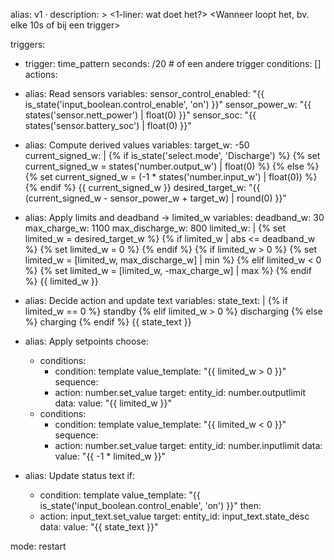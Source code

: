 alias: <Automation Name> v1 · <Short Purpose>
description: >
  <1-liner: wat doet het?>
  <Wanneer loopt het, bv. elke 10s of bij een trigger>
  <Welke hoofdfunctie voert het uit>

triggers:
  - trigger: time_pattern
    seconds: /20  # of een andere trigger
conditions: []
actions:
  - alias: Read sensors
    variables:
      sensor_control_enabled: "{{ is_state('input_boolean.control_enable', 'on') }}"
      sensor_power_w: "{{ states('sensor.nett_power') | float(0) }}"
      sensor_soc: "{{ states('sensor.battery_soc') | float(0) }}"

  - alias: Compute derived values
    variables:
      target_w: -50
      current_signed_w: |
        {% if is_state('select.mode', 'Discharge') %}
          {% set current_signed_w = states('number.output_w') | float(0) %}
        {% else %}
          {% set current_signed_w = (-1 * states('number.input_w') | float(0)) %}
        {% endif %}
        {{ current_signed_w }}
      desired_target_w: "{{ (current_signed_w - sensor_power_w + target_w) | round(0) }}"

  - alias: Apply limits and deadband → limited_w
    variables:
      deadband_w: 30
      max_charge_w: 1100
      max_discharge_w: 800
      limited_w: |
        {% set limited_w = desired_target_w %}
        {% if limited_w | abs <= deadband_w %}
          {% set limited_w = 0 %}
        {% endif %}
        {% if limited_w > 0 %}
          {% set limited_w = [limited_w, max_discharge_w] | min %}
        {% elif limited_w < 0 %}
          {% set limited_w = [limited_w, -max_charge_w] | max %}
        {% endif %}
        {{ limited_w }}

  - alias: Decide action and update text
    variables:
      state_text: |
        {% if limited_w == 0 %}
          standby
        {% elif limited_w > 0 %}
          discharging
        {% else %}
          charging
        {% endif %}
        {{ state_text }}

  - alias: Apply setpoints
    choose:
      - conditions:
          - condition: template
            value_template: "{{ limited_w > 0 }}"
        sequence:
          - action: number.set_value
            target:
              entity_id: number.outputlimit
            data:
              value: "{{ limited_w }}"
      - conditions:
          - condition: template
            value_template: "{{ limited_w < 0 }}"
        sequence:
          - action: number.set_value
            target:
              entity_id: number.inputlimit
            data:
              value: "{{ -1 * limited_w }}"

  - alias: Update status text
    if:
      - condition: template
        value_template: "{{ is_state('input_boolean.control_enable', 'on') }}"
    then:
      - action: input_text.set_value
        target:
          entity_id: input_text.state_desc
        data:
          value: "{{ state_text }}"

mode: restart

